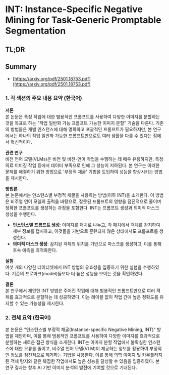 # INT: Instance-Specific Negative Mining for Task-Generic Promptable Segmentation
## TL;DR
## Summary
- [https://arxiv.org/pdf/2501.18753.pdf](https://arxiv.org/pdf/2501.18753.pdf)

### 1. 각 섹션의 주요 내용 요약 (한국어)

**서론**  
본 논문은 특정 작업에 대한 범용적인 프롬프트를 사용하여 다양한 이미지를 분할하는 것을 목표로 하는 "작업 일반화 가능 프롬프트 가능한 이미지 분할" 기술을 다룬다. 기존의 방법들은 개별 인스턴스에 대해 명확하고 포괄적인 프롬프트가 필요하지만, 본 연구에서는 하나의 작업 일반화 가능한 프롬프트만으로도 여러 샘플을 다룰 수 있다는 점에서 혁신적이다.

**관련 연구**  
비전 언어 모델(VLMs)은 비전 및 비전-언어 작업을 수행하는 데 매우 유용하지만, 특정 의료 이미징 작업 등에서 데이터 부족으로 인해 그 성능이 저하된다. 본 연구는 이러한 문제를 해결하기 위한 방법으로 '부정적 채굴' 기법을 도입하여 성능을 향상시키는 방법을 제시한다.

**방법론**  
본 논문에서는 인스턴스별 부정적 채굴을 사용하는 방법(이하 INT)을 소개한다. 이 방법은 비주얼 언어 모델의 출력을 바탕으로, 잘못된 프롬프트의 영향을 점진적으로 줄이며 정확한 프롬프트를 생성하는 과정을 포함한다. INT는 프롬프트 생성과 의미적 마스크 생성을 수행한다.

- **인스턴스별 프롬프트 생성**: 이미지를 패치로 나누고, 각 패치에서 객체를 감지하여 세부 정보를 캡처하고, 이것들을 기반으로 훈련되지 않은 상태에서도 프롬프트를 생성한다.
- **의미적 마스크 생성**: 감지된 객체의 위치를 기반으로 마스크를 생성하고, 이를 통해 후속 예측을 최적화한다.

**실험**  
여섯 개의 다양한 데이터셋에서 INT 방법의 유효성을 입증하기 위한 실험을 수행하였다. 기존의 프로마크(model)들보다 더 높은 성능을 보이는 것을 확인하였다.

**결론**  
본 연구에서 제안한 INT 방법은 주어진 작업에 대해 범용적인 프롬프트만으로 여러 객체를 효과적으로 분할하는 데 성공하였다. 이는 레이블 없이 작업 간에 높은 정확도를 유지할 수 있는 가능성을 제시한다. 

### 2. 전체 요약 (한국어)

본 논문은 "인스턴스별 부정적 채굴(Instance-specific Negative Mining, INT)" 방법을 제안하며, 이를 통해 범용적인 프롬프트를 사용하여 다양한 이미지를 효과적으로 분할하는 새로운 접근 방식을 소개한다. INT는 이미지 분할 작업에서 불확실한 인스턴스에 대한 오류를 줄이고, 비주얼 언어 모델(VLM)이 제공하는 정보를 활용하여 부정적인 정보를 점진적으로 제거하는 기법을 사용한다. 이를 통해 의학 이미지 및 카무플라지된 객체 탐지와 같은 복잡한 작업에서도 높은 성능을 달성할 수 있음을 입증하였다. 본 연구 결과는 향후 AI 기반 이미지 분석의 발전에 기여할 것으로 기대된다.